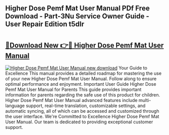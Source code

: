 ## Higher Dose Pemf Mat User Manual PDf Free Download - Part-3Nu Service Owner Guide - User Repair Edition t5dIr

# <h2><a href="http://bc28973.oget.top/?id=Higher+Dose+Pemf+Mat+User+Manual">🔗Download New 👉🔴 Higher Dose Pemf Mat User Manual</a></h2>

[![Higher Dose Pemf Mat User Manual new download](https://i.imgur.com/5g1atiW.png)](http://bc28973.oget.top/?id=Higher+Dose+Pemf+Mat+User+Manual)
Your Guide to Excellence This manual provides a detailed roadmap for mastering the use of your new Higher Dose Pemf Mat User Manual. Follow along to ensure optimal performance and enjoyment. Important User Guide Higher Dose Pemf Mat User Manual for Parents This guide provides important information for parents regarding the safe use of this product for children. Higher Dose Pemf Mat User Manual advanced features include multi-language support, real-time translation, customizable settings, and automatic syncing, all of which can be accessed and customized through the user interface. We're Committed to Excellence Higher Dose Pemf Mat User Manual. Our team is dedicated to providing exceptional customer support.
